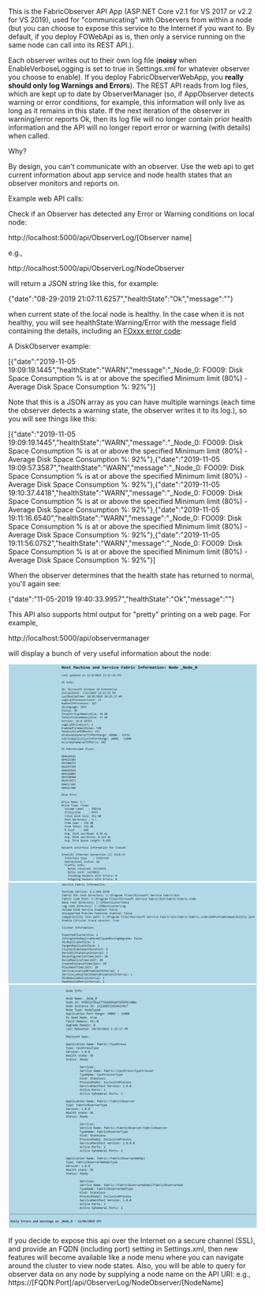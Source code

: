 This is the FabricObserver API App (ASP.NET Core v2.1 for VS 2017 or v2.2 for VS 2019), used for "communicating" with Observers from within a node (but you can choose to expose this service to the Internet if you want to. By default, if you deploy FOWebApi as is, then only a service running on the same node can call into its REST API.). 

Each observer writes out to their own log file (**noisy** when EnableVerboseLogging is set to true in Settings.xml for whatever observer you choose to enable). If you deploy FabricObserverWebApp, you **really should only log Warnings and Errors**). The REST API reads from log files, which are kept up to date by ObserverManager (so, if AppObserver detects warning or error conditions, for example, this information will only live as long as it remains in this state. If the next iteration of the observer in warning/error reports Ok, then its log file will no longer contain prior health information and the API will no longer report error or warning (with details) when called. 

Why?  

By design, you can't communicate with an observer. Use the web api to get current information about app service and node health states that an observer monitors and reports on.


Example web API calls:

Check if an Observer has detected any Error or Warning conditions on local node:  

http://localhost:5000/api/ObserverLog/[Observer name]

e.g., 

http://localhost:5000/api/ObserverLog/NodeObserver

will return a JSON string like this, for example:

{"date":"08-29-2019 21:07:11.6257","healthState":"Ok","message":""} 

when current state of the local node is healthy. In the case when it is not healthy, you will see healthState:Warning/Error with the message field containing the details, including an [FOxxx error code](/Documentation/ErrorCodes.md): 

A DiskObserver example:  

[{"date":"2019-11-05 19:09:19.1445","healthState":"WARN","message":"_Node_0: FO009: Disk Space Consumption % is at or above the specified Minimum limit (80%) - Average Disk Space Consumption %: 92%"}]  

Note that this is a JSON array as you can have multiple warnings (each time the observer detects a warning state, the observer writes it to its log.), so you will see things like this:  

[{"date":"2019-11-05 19:09:19.1445","healthState":"WARN","message":"_Node_0: FO009: Disk Space Consumption % is at or above the specified Minimum limit (80%) - Average Disk Space Consumption %: 92%"},{"date":"2019-11-05 19:09:57.3587","healthState":"WARN","message":"_Node_0: FO009: Disk Space Consumption % is at or above the specified Minimum limit (80%) - Average Disk Space Consumption %: 92%"},{"date":"2019-11-05 19:10:37.4418","healthState":"WARN","message":"_Node_0: FO009: Disk Space Consumption % is at or above the specified Minimum limit (80%) - Average Disk Space Consumption %: 92%"},{"date":"2019-11-05 19:11:16.6540","healthState":"WARN","message":"_Node_0: FO009: Disk Space Consumption % is at or above the specified Minimum limit (80%) - Average Disk Space Consumption %: 92%"},{"date":"2019-11-05 19:11:56.0752","healthState":"WARN","message":"_Node_0: FO009: Disk Space Consumption % is at or above the specified Minimum limit (80%) - Average Disk Space Consumption %: 92%"}]  

When the observer determines that the health state has returned to normal, you'll again see:  

{"date":"11-05-2019 19:40:33.9957","healthState":"Ok","message":""}  


This API also supports html output for "pretty" printing on a web page. For example, 

http://localhost:5000/api/observermanager

will display a bunch of very useful information about the node:  

![alt text](/Documentation/Images/Page1.png "")  
![alt text](/Documentation/Images/Page2.png "")  
![alt text](/Documentation/Images/Page3.png "")  

If you decide to expose this api over the Internet on a secure channel (SSL), and provide an FQDN (including port) setting in Settings.xml, then new features will become available like a node menu where you can navigate around the cluster to view node states. Also, you will be able to query for observer data on any node by supplying a node name on the API URI: e.g., https://[FQDN:Port]/api/ObserverLog/NodeObserver/[NodeName]
